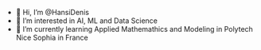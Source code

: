 - 👋 Hi, I’m @HansiDenis
- 👀 I’m interested in AI, ML and Data Science
- 🌱 I’m currently learning Applied Mathemathics and Modeling in Polytech Nice Sophia in France


<!---
HansiDenis/HansiDenis is a ✨ special ✨ repository because its `README.md` (this file) appears on your GitHub profile.
You can click the Preview link to take a look at your changes.
--->
